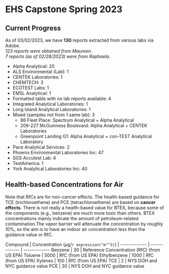 # EHS Capstone Spring 2023

## Current Progress

As of 03/02/2023, we have **130** reports extracted from various labs via Adobe.  
*123 reports were obtained from Maureen.*  
*7 reports (as of 02/28/2023) were from Raphaela.*  

*   Alpha Analytical: 20 
*   ALS Environmental (Lab): 1
*   CENTEK Laboratories: 1  
*   CHEMTECH: 3  
*   ECOTEST Labs: 1  
*   EMSL Analytical: 1  
*   Formatted table with no lab reports available: 4  
*   Integrated Analytical Laboratories: 1  
*   Long Island Analytical Laboratories: 1  
*   Mixed (samples not from 1 same lab): 3  
    *   86 Fleet Place: Spectrum Analytical + Alpha Analytical  
    *   209-227 McGuinness Boulevard: Alpha Analytical + CENTEK Laboratories  
    *   Greenpoint Landing G1: Alpha Analytical + con-TEST Analytical Laboratory  
*   Pace Analytical Services: 2  
*   Phoenix Environmental Laboratories Inc: 47  
*   SGS Accutest Lab: 4  
*   TestAmerica: 1  
*   York Analytical Laboratories Inc: 40

## Health-based Concentrations for Air

Note that RfCs are for non-cancer effects. The health-based guidance for TCE (trichloroethene) and PCE (tetrachloroethene) are based on **cancer effects**. There is not really a health-based value for BTEX, because some of the components (e.g., benzene) are much more toxic than others. BTEX concentrations mainly indicate the amount of petroleum-related contamination.The vapor barrier will attenuate the concentration by roughly 10%, so the aim is to have an indoor air concentration less than the guidance value or RfC.

Compound  | Concentration ($\mu$g/`r expression("m"^3)`) | 
------------- | ------------- | ------------- 
Benzene  | 30 | Reference Concentration (RfC) (from US EPA)
Toluene  | 5000 | RfC (from US EPA)
Ethylbenzene  | 1000 | RfC (from US EPA)
Xylenes  | 100 | RfC (from US EPA)
TCE  | 2 | NYS DOH and NYC guidance value
PCE  | 30 | NYS DOH and NYC guidance value



